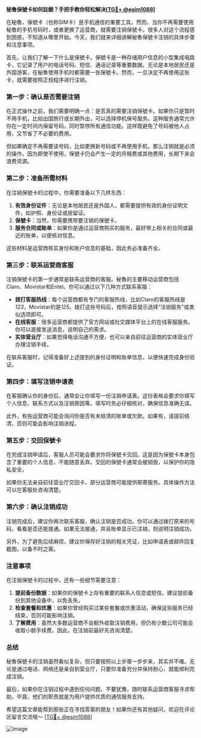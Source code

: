 **秘魯保號卡如何註銷？手把手教你轻松解决[[TG💪+ @esim1088](https://t.me/s/esim1088)]**

在秘魯，保號卡（也称SIM卡）是手机通信的重要工具。然而，当你不再需要使用秘魯的手机号码时，或者更换了运营商，就需要注销保號卡。很多人对这个流程感到困惑，不知道从哪里开始。今天，我们就来详细讲解秘魯保號卡注销的具体步骤和注意事项。

首先，让我们了解一下什么是保號卡。保號卡是一种存储用户信息的小型集成电路卡，它记录了用户的电话号码、短信、通话记录等重要数据。无论是本地居民还是外国游客，在秘魯使用手机时都需要一张保號卡。然而，一旦决定不再使用这张卡，就需要按照正规程序进行注销。

### **第一步：确认是否需要注销**
在正式操作之前，我们需要明确一点：是否真的需要注销保號卡。如果你只是暂时不用手机，比如出国旅行或长期外出，可以选择停机保号服务。这种服务通常允许你在一定时间内保留号码，同时暂停所有通信功能。这样既避免了号码被他人占用，又节省了不必要的费用。

但如果确定不再需要该号码，比如更换新号码或不再使用手机，那么注销就是必须的操作。因为即使不使用，保號卡仍会产生一定的月租费或其他费用，长期下来会浪费资源。

### **第二步：准备所需材料**
在注销保號卡的过程中，你需要准备以下几样东西：
1. **有效身份证件**：无论是本地居民还是外国人，都需要提供有效的身份证明文件，如护照、身份证或居留证。
2. **保號卡**：当然，你需要携带要注销的保號卡。
3. **服务合同或账单**：如果你是通过运营商购买的服务，最好带上相关的合同或最近的账单，以便核对信息。

这些材料是运营商核实身份和账户信息的基础，因此务必准备齐全。

### **第三步：联系运营商客服**
注销保號卡的第一步通常是联系运营商的客服。秘魯的主要移动运营商包括Claro、Movistar和Entel。你可以通过以下几种方式联系客服：

- **拨打客服热线**：每个运营商都有专门的客服热线，比如Claro的客服热线是*123*，Movistar的是*125*。拨打这些号码后，按照语音提示选择“注销服务”或类似选项即可。
- **在线客服**：很多运营商都提供了官方网站或社交媒体平台上的在线客服服务。你可以直接发送消息，说明自己的需求。
- **实体营业厅**：如果觉得电话沟通不方便，也可以亲自前往运营商的实体营业厅办理注销手续。

在联系客服时，记得准备好上述提到的身份证明和账单信息，以便快速完成身份验证。

### **第四步：填写注销申请表**
在客服确认你的身份后，通常会让你填写一份注销申请表。这份表格会要求你填写个人信息、联系方式以及注销原因等。填写时务必仔细核对，确保信息准确无误。

此外，有些运营商可能会询问你是否有未结清的账单或欠款。如果有，请提前结清，否则可能会影响注销进程。

### **第五步：交回保號卡**
在完成注销申请后，客服人员可能会要求你将保號卡交回。这是因为保號卡本身包含了重要的个人信息，不能随意丢弃。交回的保號卡通常会被销毁，以保护你的隐私安全。

如果你无法亲自前往营业厅交回卡，部分运营商可能提供邮寄服务。具体操作方法可以在客服处咨询清楚。

### **第六步：确认注销成功**
注销完成后，建议你再次联系客服，确认注销是否成功。你可以通过拨打原来的号码，看看是否还能接通。如果无法接通，并且账单显示已注销，则说明注销成功。

另外，为了避免后续麻烦，建议你保存好注销的相关凭证，比如申请表或邮件回复截图，以备不时之需。

### **注意事项**
在注销保號卡的过程中，还有一些细节需要注意：
1. **提前备份数据**：如果你的保號卡上存有重要的联系人信息或短信，建议提前备份到其他设备中，以免丢失。
2. **检查套餐和优惠**：如果你曾经购买过某些套餐或优惠活动，确保这些服务已经结束，否则可能影响注销。
3. **了解费用**：虽然大多数运营商不会额外收取注销费用，但仍有少数公司可能会收取小额手续费。因此，在注销前最好先咨询清楚。

### **总结**
秘魯保號卡的注销虽然看似复杂，但只要按照以上步骤一步步来，其实并不难。无论是通过电话、网络还是亲自到营业厅，只要你准备充分并保持耐心，就能顺利完成注销。

最后，如果你在注销过程中遇到任何问题，不要犹豫，随时联系运营商客服寻求帮助。毕竟，他们的职责就是为用户提供优质的通信服务支持。

希望这篇文章能帮到那些正在寻找答案的朋友！如果你还有其他疑问，欢迎在评论区留言交流哦～ [[TG💪+ @esim1088](https://t.me/s/esim1088)] 

![Image](https://i.postimg.cc/4NQfJmqS/Snipaste-2025-05-13-00-14-12.png)
